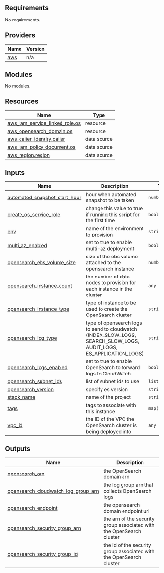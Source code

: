<!-- BEGIN_TF_DOCS -->
## Requirements

No requirements.

## Providers

| Name | Version |
|------|---------|
| <a name="provider_aws"></a> [aws](#provider\_aws) | n/a |

## Modules

No modules.

## Resources

| Name | Type |
|------|------|
| [aws_iam_service_linked_role.os](https://registry.terraform.io/providers/hashicorp/aws/latest/docs/resources/iam_service_linked_role) | resource |
| [aws_opensearch_domain.os](https://registry.terraform.io/providers/hashicorp/aws/latest/docs/resources/opensearch_domain) | resource |
| [aws_caller_identity.caller](https://registry.terraform.io/providers/hashicorp/aws/latest/docs/data-sources/caller_identity) | data source |
| [aws_iam_policy_document.os](https://registry.terraform.io/providers/hashicorp/aws/latest/docs/data-sources/iam_policy_document) | data source |
| [aws_region.region](https://registry.terraform.io/providers/hashicorp/aws/latest/docs/data-sources/region) | data source |

## Inputs

| Name | Description | Type | Default | Required |
|------|-------------|------|---------|:--------:|
| <a name="input_automated_snapshot_start_hour"></a> [automated\_snapshot\_start\_hour](#input\_automated\_snapshot\_start\_hour) | hour when automated snapshot to be taken | `number` | `23` | no |
| <a name="input_create_os_service_role"></a> [create\_os\_service\_role](#input\_create\_os\_service\_role) | change this value to true if running this script for the first time | `bool` | `false` | no |
| <a name="input_env"></a> [env](#input\_env) | name of the environment to provision | `string` | n/a | yes |
| <a name="input_multi_az_enabled"></a> [multi\_az\_enabled](#input\_multi\_az\_enabled) | set to true to enable multi-az deployment | `bool` | n/a | yes |
| <a name="input_opensearch_ebs_volume_size"></a> [opensearch\_ebs\_volume\_size](#input\_opensearch\_ebs\_volume\_size) | size of the ebs volume attached to the opensearch instance | `number` | `200` | no |
| <a name="input_opensearch_instance_count"></a> [opensearch\_instance\_count](#input\_opensearch\_instance\_count) | the number of data nodes to provision for each instance in the cluster | `any` | n/a | yes |
| <a name="input_opensearch_instance_type"></a> [opensearch\_instance\_type](#input\_opensearch\_instance\_type) | type of instance to be used to create the OpenSearch cluster | `string` | `"t3.medium.elasticsearch"` | no |
| <a name="input_opensearch_log_type"></a> [opensearch\_log\_type](#input\_opensearch\_log\_type) | type of opensearch logs to send to cloudwatch (INDEX\_SLOW\_LOGS, SEARCH\_SLOW\_LOGS, AUDIT\_LOGS, ES\_APPLICATION\_LOGS) | `string` | `"INDEX_SLOW_LOGS"` | no |
| <a name="input_opensearch_logs_enabled"></a> [opensearch\_logs\_enabled](#input\_opensearch\_logs\_enabled) | set to true to enable OpenSearch to forward logs to CloudWatch | `bool` | `true` | no |
| <a name="input_opensearch_subnet_ids"></a> [opensearch\_subnet\_ids](#input\_opensearch\_subnet\_ids) | list of subnet ids to use | `list(string)` | n/a | yes |
| <a name="input_opensearch_version"></a> [opensearch\_version](#input\_opensearch\_version) | specify es version | `string` | `"OpenSearch_1.2"` | no |
| <a name="input_stack_name"></a> [stack\_name](#input\_stack\_name) | name of the project | `string` | n/a | yes |
| <a name="input_tags"></a> [tags](#input\_tags) | tags to associate with this instance | `map(string)` | n/a | yes |
| <a name="input_vpc_id"></a> [vpc\_id](#input\_vpc\_id) | the ID of the VPC the OpenSearch cluster is being deployed into | `any` | n/a | yes |

## Outputs

| Name | Description |
|------|-------------|
| <a name="output_opensearch_arn"></a> [opensearch\_arn](#output\_opensearch\_arn) | the OpenSearch domain arn |
| <a name="output_opensearch_cloudwatch_log_group_arn"></a> [opensearch\_cloudwatch\_log\_group\_arn](#output\_opensearch\_cloudwatch\_log\_group\_arn) | the log group arn that collects OpenSearch logs |
| <a name="output_opensearch_endpoint"></a> [opensearch\_endpoint](#output\_opensearch\_endpoint) | the opensearch domain endpoint url |
| <a name="output_opensearch_security_group_arn"></a> [opensearch\_security\_group\_arn](#output\_opensearch\_security\_group\_arn) | the arn of the security group associated with the OpenSearch cluster |
| <a name="output_opensearch_security_group_id"></a> [opensearch\_security\_group\_id](#output\_opensearch\_security\_group\_id) | the id of the security group associated with the OpenSearch cluster |
<!-- END_TF_DOCS -->
